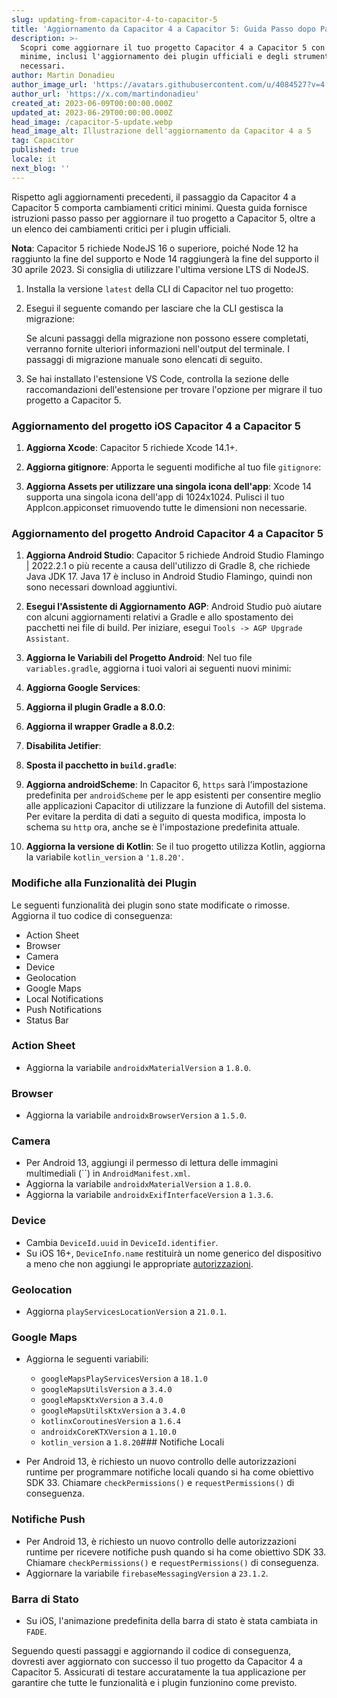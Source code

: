 ```yaml
---
slug: updating-from-capacitor-4-to-capacitor-5
title: 'Aggiornamento da Capacitor 4 a Capacitor 5: Guida Passo dopo Passo'
description: >-
  Scopri come aggiornare il tuo progetto Capacitor 4 a Capacitor 5 con modifiche
  minime, inclusi l'aggiornamento dei plugin ufficiali e degli strumenti
  necessari.
author: Martin Donadieu
author_image_url: 'https://avatars.githubusercontent.com/u/4084527?v=4'
author_url: 'https://x.com/martindonadieu'
created_at: 2023-06-09T00:00:00.000Z
updated_at: 2023-06-29T00:00:00.000Z
head_image: /capacitor-5-update.webp
head_image_alt: Illustrazione dell'aggiornamento da Capacitor 4 a 5
tag: Capacitor
published: true
locale: it
next_blog: ''
---
```


Rispetto agli aggiornamenti precedenti, il passaggio da Capacitor 4 a Capacitor 5 comporta cambiamenti critici minimi. Questa guida fornisce istruzioni passo passo per aggiornare il tuo progetto a Capacitor 5, oltre a un elenco dei cambiamenti critici per i plugin ufficiali.

**Nota**: Capacitor 5 richiede NodeJS 16 o superiore, poiché Node 12 ha raggiunto la fine del supporto e Node 14 raggiungerà la fine del supporto il 30 aprile 2023. Si consiglia di utilizzare l'ultima versione LTS di NodeJS.

1. Installa la versione `latest` della CLI di Capacitor nel tuo progetto:

2. Esegui il seguente comando per lasciare che la CLI gestisca la migrazione:

   Se alcuni passaggi della migrazione non possono essere completati, verranno fornite ulteriori informazioni nell'output del terminale. I passaggi di migrazione manuale sono elencati di seguito.

3. Se hai installato l'estensione VS Code, controlla la sezione delle raccomandazioni dell'estensione per trovare l'opzione per migrare il tuo progetto a Capacitor 5.

### Aggiornamento del progetto iOS Capacitor 4 a Capacitor 5

1. **Aggiorna Xcode**: Capacitor 5 richiede Xcode 14.1+.

2. **Aggiorna gitignore**: Apporta le seguenti modifiche al tuo file `gitignore`:

3. **Aggiorna Assets per utilizzare una singola icona dell'app**: Xcode 14 supporta una singola icona dell'app di 1024x1024. Pulisci il tuo AppIcon.appiconset rimuovendo tutte le dimensioni non necessarie.

### Aggiornamento del progetto Android Capacitor 4 a Capacitor 5

1. **Aggiorna Android Studio**: Capacitor 5 richiede Android Studio Flamingo | 2022.2.1 o più recente a causa dell'utilizzo di Gradle 8, che richiede Java JDK 17. Java 17 è incluso in Android Studio Flamingo, quindi non sono necessari download aggiuntivi.

2. **Esegui l'Assistente di Aggiornamento AGP**: Android Studio può aiutare con alcuni aggiornamenti relativi a Gradle e allo spostamento dei pacchetti nei file di build. Per iniziare, esegui `Tools -> AGP Upgrade Assistant`.

3. **Aggiorna le Variabili del Progetto Android**: Nel tuo file `variables.gradle`, aggiorna i tuoi valori ai seguenti nuovi minimi:

4. **Aggiorna Google Services**:

5. **Aggiorna il plugin Gradle a 8.0.0**:

6. **Aggiorna il wrapper Gradle a 8.0.2**:

7. **Disabilita Jetifier**:

8. **Sposta il pacchetto in `build.gradle`**:

9. **Aggiorna androidScheme**: In Capacitor 6, `https` sarà l'impostazione predefinita per `androidScheme` per le app esistenti per consentire meglio alle applicazioni Capacitor di utilizzare la funzione di Autofill del sistema. Per evitare la perdita di dati a seguito di questa modifica, imposta lo schema su `http` ora, anche se è l'impostazione predefinita attuale.

10. **Aggiorna la versione di Kotlin**: Se il tuo progetto utilizza Kotlin, aggiorna la variabile `kotlin_version` a `'1.8.20'`.

### Modifiche alla Funzionalità dei Plugin

Le seguenti funzionalità dei plugin sono state modificate o rimosse. Aggiorna il tuo codice di conseguenza:

- Action Sheet
- Browser
- Camera
- Device
- Geolocation
- Google Maps
- Local Notifications
- Push Notifications
- Status Bar

### Action Sheet

- Aggiorna la variabile `androidxMaterialVersion` a `1.8.0`.

### Browser

- Aggiorna la variabile `androidxBrowserVersion` a `1.5.0`.

### Camera

- Per Android 13, aggiungi il permesso di lettura delle immagini multimediali (``) in `AndroidManifest.xml`.
- Aggiorna la variabile `androidxMaterialVersion` a `1.8.0`.
- Aggiorna la variabile `androidxExifInterfaceVersion` a `1.3.6`.

### Device

- Cambia `DeviceId.uuid` in `DeviceId.identifier`.
- Su iOS 16+, `DeviceInfo.name` restituirà un nome generico del dispositivo a meno che non aggiungi le appropriate [autorizzazioni](https://developer.apple.com/documentation/bundleresources/entitlements/com_apple_developer_device-information_user-assigned-device-name/).

### Geolocation

- Aggiorna `playServicesLocationVersion` a `21.0.1`.

### Google Maps

- Aggiorna le seguenti variabili:
  - `googleMapsPlayServicesVersion` a `18.1.0`
  - `googleMapsUtilsVersion` a `3.4.0`
  - `googleMapsKtxVersion` a `3.4.0`
  - `googleMapsUtilsKtxVersion` a `3.4.0`
  - `kotlinxCoroutinesVersion` a `1.6.4`
  - `androidxCoreKTXVersion` a `1.10.0`
  - `kotlin_version` a `1.8.20`### Notifiche Locali

- Per Android 13, è richiesto un nuovo controllo delle autorizzazioni runtime per programmare notifiche locali quando si ha come obiettivo SDK 33. Chiamare `checkPermissions()` e `requestPermissions()` di conseguenza.

### Notifiche Push

- Per Android 13, è richiesto un nuovo controllo delle autorizzazioni runtime per ricevere notifiche push quando si ha come obiettivo SDK 33. Chiamare `checkPermissions()` e `requestPermissions()` di conseguenza.
- Aggiornare la variabile `firebaseMessagingVersion` a `23.1.2`.

### Barra di Stato

- Su iOS, l'animazione predefinita della barra di stato è stata cambiata in `FADE`.

Seguendo questi passaggi e aggiornando il codice di conseguenza, dovresti aver aggiornato con successo il tuo progetto da Capacitor 4 a Capacitor 5. Assicurati di testare accuratamente la tua applicazione per garantire che tutte le funzionalità e i plugin funzionino come previsto.